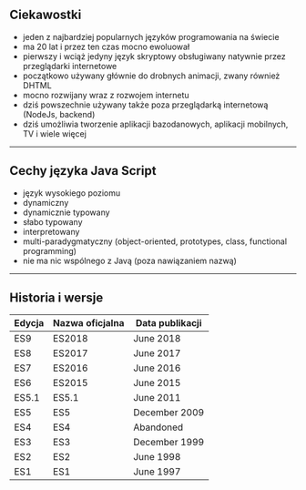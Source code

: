## Ciekawostki
* jeden z najbardziej popularnych języków programowania na świecie
* ma 20 lat i przez ten czas mocno ewoluował
* pierwszy i wciąż jedyny język skryptowy obsługiwany natywnie przez przeglądarki internetowe
* początkowo używany głównie do drobnych animacji, zwany również DHTML
* mocno rozwijany wraz z rozwojem internetu
* dziś powszechnie używany także poza przeglądarką internetową (NodeJs, backend)
* dziś umożliwia tworzenie aplikacji bazodanowych, aplikacji mobilnych, TV i wiele więcej
***
## Cechy języka Java Script
* język wysokiego poziomu
* dynamiczny
* dynamicznie typowany
* słabo typowany
* interpretowany
* multi-paradygmatyczny (object-oriented, prototypes, class, functional programming)
* nie ma nic wspólnego z Javą (poza nawiązaniem nazwą)
***
## Historia i wersje
Edycja | Nazwa oficjalna | Data publikacji
--- | --- | ---
ES9 | ES2018 | June 2018
ES8 | ES2017 | June 2017
ES7 | ES2016 | June 2016
ES6 | ES2015 | June 2015
ES5.1 | ES5.1 | June 2011
ES5 | ES5 | December 2009
ES4 | ES4 | Abandoned
ES3 | ES3 | December 1999
ES2 | ES2 | June 1998
ES1 | ES1 | June 1997